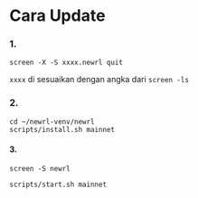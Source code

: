 # Cara Update

### 1.

```
screen -X -S xxxx.newrl quit
```

`xxxx` di sesuaikan dengan angka dari `screen -ls`

### 2.

```
cd ~/newrl-venv/newrl
scripts/install.sh mainnet
```

#### 3.

```
screen -S newrl
```

```
scripts/start.sh mainnet
```
